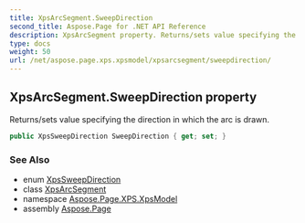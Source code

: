 ```yaml
---
title: XpsArcSegment.SweepDirection
second_title: Aspose.Page for .NET API Reference
description: XpsArcSegment property. Returns/sets value specifying the direction in which the arc is drawn
type: docs
weight: 50
url: /net/aspose.page.xps.xpsmodel/xpsarcsegment/sweepdirection/
---
```

## XpsArcSegment.SweepDirection property

Returns/sets value specifying the direction in which the arc is drawn.

```csharp
public XpsSweepDirection SweepDirection { get; set; }
```

### See Also

* enum [XpsSweepDirection](../../xpssweepdirection/)
* class [XpsArcSegment](../)
* namespace [Aspose.Page.XPS.XpsModel](../../xpsarcsegment/)
* assembly [Aspose.Page](../../../)


